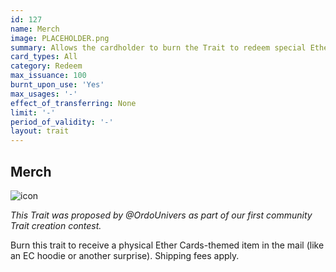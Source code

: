```yaml
---
id: 127
name: Merch
image: PLACEHOLDER.png
summary: Allows the cardholder to burn the Trait to redeem special Ether Cards merchandise like hoodies, etc. (Shipping fees apply)
card_types: All
category: Redeem
max_issuance: 100
burnt_upon_use: 'Yes'
max_usages: '-'
effect_of_transferring: None
limit: '-'
period_of_validity: '-'
layout: trait
---
```


## Merch

![icon](/assets/images/trait-icons/{{page.image}})

*This Trait was proposed by @OrdoUnivers as part of our first community Trait creation contest.*

Burn this trait to receive a physical Ether Cards-themed item in the mail (like an EC hoodie or another surprise). Shipping fees apply.
